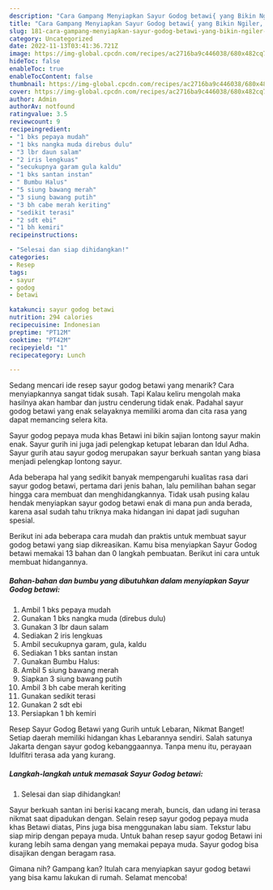 ```yaml
---
description: "Cara Gampang Menyiapkan Sayur Godog betawi{ yang Bikin Ngiler,  Menu Buat lebaran"
title: "Cara Gampang Menyiapkan Sayur Godog betawi{ yang Bikin Ngiler,  Menu Buat lebaran"
slug: 181-cara-gampang-menyiapkan-sayur-godog-betawi-yang-bikin-ngiler-menu-buat-lebaran
category: Uncategorized
date: 2022-11-13T03:41:36.721Z
image: https://img-global.cpcdn.com/recipes/ac2716ba9c446038/680x482cq70/sayur-godog-betawi-foto-resep-utama.jpg
hideToc: false
enableToc: true
enableTocContent: false
thumbnail: https://img-global.cpcdn.com/recipes/ac2716ba9c446038/680x482cq70/sayur-godog-betawi-foto-resep-utama.jpg
cover: https://img-global.cpcdn.com/recipes/ac2716ba9c446038/680x482cq70/sayur-godog-betawi-foto-resep-utama.jpg
author: Admin
authorAv: notfound
ratingvalue: 3.5
reviewcount: 9
recipeingredient:
- "1 bks pepaya mudah"
- "1 bks nangka muda direbus dulu"
- "3 lbr daun salam"
- "2 iris lengkuas"
- "secukupnya garam gula kaldu"
- "1 bks santan instan"
- " Bumbu Halus"
- "5 siung bawang merah"
- "3 siung bawang putih"
- "3 bh cabe merah keriting"
- "sedikit terasi"
- "2 sdt ebi"
- "1 bh kemiri"
recipeinstructions:

- "Selesai dan siap dihidangkan!"
categories:
- Resep
tags:
- sayur
- godog
- betawi

katakunci: sayur godog betawi 
nutrition: 294 calories
recipecuisine: Indonesian
preptime: "PT12M"
cooktime: "PT42M"
recipeyield: "1"
recipecategory: Lunch

---
```



Sedang mencari ide resep sayur godog betawi yang menarik? Cara menyiapkannya sangat tidak susah. Tapi Kalau keliru mengolah maka hasilnya akan hambar dan justru cenderung tidak enak. Padahal sayur godog betawi yang enak selayaknya memiliki aroma dan cita rasa yang dapat memancing selera kita.


Sayur godog pepaya muda khas Betawi ini bikin sajian lontong sayur makin enak. Sayur gurih ini juga jadi pelengkap ketupat lebaran dan Idul Adha. Sayur gurih atau sayur godog merupakan sayur berkuah santan yang biasa menjadi pelengkap lontong sayur.

Ada beberapa hal yang sedikit banyak mempengaruhi kualitas rasa dari sayur godog betawi, pertama dari jenis bahan, lalu pemilihan bahan segar hingga cara membuat dan menghidangkannya. Tidak usah pusing kalau hendak menyiapkan sayur godog betawi enak di mana pun anda berada, karena asal sudah tahu triknya maka hidangan ini dapat jadi suguhan spesial.


Berikut ini ada beberapa cara mudah dan praktis untuk membuat sayur godog betawi yang siap dikreasikan. Kamu bisa menyiapkan Sayur Godog betawi memakai 13 bahan dan 0 langkah pembuatan. Berikut ini cara untuk membuat hidangannya.

<!--inarticleads1-->

##### Bahan-bahan dan bumbu yang dibutuhkan dalam menyiapkan Sayur Godog betawi:

1. Ambil 1 bks pepaya mudah
1. Gunakan 1 bks nangka muda (direbus dulu)
1. Gunakan 3 lbr daun salam
1. Sediakan 2 iris lengkuas
1. Ambil secukupnya garam, gula, kaldu
1. Sediakan 1 bks santan instan
1. Gunakan  Bumbu Halus:
1. Ambil 5 siung bawang merah
1. Siapkan 3 siung bawang putih
1. Ambil 3 bh cabe merah keriting
1. Gunakan sedikit terasi
1. Gunakan 2 sdt ebi
1. Persiapkan 1 bh kemiri


Resep Sayur Godog Betawi yang Gurih untuk Lebaran, Nikmat Banget! Setiap daerah memiliki hidangan khas Lebarannya sendiri. Salah satunya Jakarta dengan sayur godog kebanggaannya. Tanpa menu itu, perayaan Idulfitri terasa ada yang kurang. 

<!--inarticleads2-->

##### Langkah-langkah untuk memasak Sayur Godog betawi:


1. Selesai dan siap dihidangkan!

Sayur berkuah santan ini berisi kacang merah, buncis, dan udang ini terasa nikmat saat dipadukan dengan. Selain resep sayur godog pepaya muda khas Betawi diatas, Pins juga bisa menggunakan labu siam. Tekstur labu siap mirip dengan pepaya muda. Untuk bahan resep sayur godog Betawi ini kurang lebih sama dengan yang memakai pepaya muda. Sayur godog bisa disajikan dengan beragam rasa. 

Gimana nih? Gampang kan? Itulah cara menyiapkan sayur godog betawi yang bisa kamu lakukan di rumah. Selamat mencoba!
